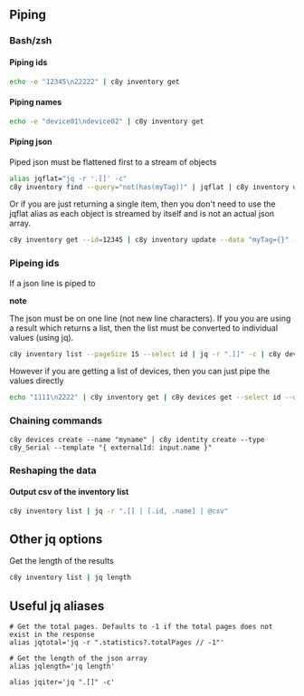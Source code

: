 
## Piping

### Bash/zsh

#### Piping ids

```sh
echo -e "12345\n22222" | c8y inventory get
```

#### Piping names

```sh
echo -e "device01\ndevice02" | c8y inventory get
```

#### Piping json

Piped json must be flattened first to a stream of objects

```sh
alias jqflat="jq -r '.[]' -c"
c8y inventory find --query="not(has(myTag))" | jqflat | c8y inventory update --data "myTag={}" --dry
```

Or if you are just returning a single item, then you don't need to use the jqflat alias as each object is streamed by itself and is not an actual json array.

```sh
c8y inventory get --id=12345 | c8y inventory update --data "myTag={}" --dry
```

### Pipeing ids

If a json line is piped to

**note**

The json must be on one line (not new line characters). If you you are using a result which returns a list, then the list must be converted to individual values (using jq).

```sh
c8y inventory list --pageSize 15 --select id | jq -r ".[]" -c | c8y devices get --select id --workers 5
```

However if you are getting a list of devices, then you can just pipe the values directly

```sh
echo "1111\n2222" | c8y inventory get | c8y devices get --select id --workers 1
```

### Chaining commands

```
c8y devices create --name "myname" | c8y identity create --type c8y_Serial --template "{ externalId: input.name }"
```

### Reshaping the data

#### Output csv of the inventory list

```sh
c8y inventory list | jq -r ".[] | [.id, .name] | @csv"
```

## Other jq options

Get the length of the results

```sh
c8y inventory list | jq length
```

## Useful jq aliases

```
# Get the total pages. Defaults to -1 if the total pages does not exist in the response
alias jqtotal='jq -r ".statistics?.totalPages // -1"'

# Get the length of the json array
alias jqlength='jq length'

alias jqiter='jq ".[]" -c'
```
